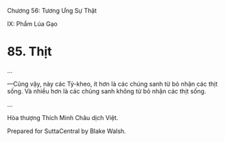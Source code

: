  

Chương 56: Tương Ưng Sự Thật

IX: Phẩm Lúa Gạo

# 85\. Thịt

…

—Cũng vậy, này các Tỷ-kheo, ít hơn là các chúng sanh từ bỏ nhận các thịt sống. Và nhiều hơn là các chúng sanh không từ bỏ nhận các thịt sống.

…

Hòa thượng Thích Minh Châu dịch Việt.

Prepared for SuttaCentral by Blake Walsh.